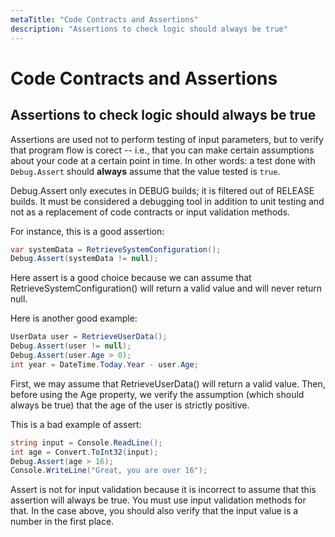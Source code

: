 ```yaml
---
metaTitle: "Code Contracts and Assertions"
description: "Assertions to check logic should always be true"
---
```


# Code Contracts and Assertions



## Assertions to check logic should always be true


Assertions are used not to perform testing of input parameters, but to verify that program flow is corect -- i.e., that you can make certain assumptions about your code at a certain point in time. In other words: a test done with `Debug.Assert` should **always** assume that the value tested is `true`.

Debug.Assert only executes in DEBUG builds; it is filtered out of RELEASE builds. It must be considered a debugging tool in addition to unit testing and not as a replacement of code contracts or input validation methods.

For instance, this is a good assertion:

```cs
var systemData = RetrieveSystemConfiguration();
Debug.Assert(systemData != null);

```

Here assert is a good choice because we can assume that RetrieveSystemConfiguration() will return a valid value and will never return null.

Here is another good example:

```cs
UserData user = RetrieveUserData();
Debug.Assert(user != null);
Debug.Assert(user.Age > 0);
int year = DateTime.Today.Year - user.Age;

```

First, we may assume that RetrieveUserData() will return a valid value. Then, before using the Age property, we verify the assumption (which should always be true) that the age of the user is strictly positive.

This is a bad example of assert:

```cs
string input = Console.ReadLine();
int age = Convert.ToInt32(input);
Debug.Assert(age > 16);
Console.WriteLine("Great, you are over 16");

```

Assert is not for input validation because it is incorrect to assume that this assertion will always be true. You must use input validation methods for that. In the case above, you should also verify that the input value is a number in the first place.

